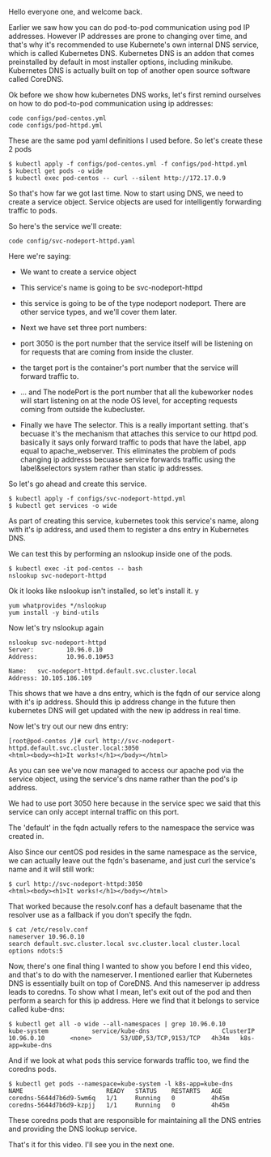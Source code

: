 Hello everyone one, and welcome back.

Earlier we saw how you can do pod-to-pod communication using pod IP addresses. However IP addresses are prone to changing over time, and that's why it's recommended to use Kubernete's own internal DNS service, which is called Kubernetes DNS. Kubernetes DNS is an addon that comes preinstalled by default in most installer options, including minikube. Kubernetes DNS is actually built on top of another open source software called CoreDNS.

Ok before we show how kubernetes DNS works, let's first remind ourselves on how to do pod-to-pod communication using ip addresses:

```
code configs/pod-centos.yml
code configs/pod-httpd.yml
```

These are the same pod yaml definitions I used before. So let's create these 2 pods

```
$ kubectl apply -f configs/pod-centos.yml -f configs/pod-httpd.yml
$ kubectl get pods -o wide
$ kubectl exec pod-centos -- curl --silent http://172.17.0.9
```

So that's how far we got last time. Now to start using DNS, we need to create a service object. Service objects are used for intelligently forwarding traffic to pods.

So here's the service we'll create:

```
code config/svc-nodeport-httpd.yaml
```


Here we're saying:

- We want to create a service object 
- This service's name is going to be svc-nodeport-httpd
- this service is going to be of the type nodeport nodeport. There are other service types, and we'll cover them later. 

- Next we have set three port numbers:
-  port 3050 is the port number that the service itself will be listening on for requests that are coming from inside the cluster. 
- the target port is the container's port number that the service will forward traffic to.
- ... and The nodePort is the port number that all the kubeworker nodes will start listening on at the node OS level, for accepting requests coming from outside the kubecluster. 
- Finally we have The selector. This is a really important setting. that's becuase it's the mechanism that attaches this service to our httpd pod. basically it says only forward traffic to pods that have the label, app equal to apache_webserver. This eliminates the problem of pods changing ip addresss becuase service forwards traffic using the label&selectors system rather than static ip addresses. 


So let's go ahead and create this service. 

```
$ kubectl apply -f configs/svc-nodeport-httpd.yml
$ kubectl get services -o wide
```

As part of creating this service, kubernetes took this service's name, along with it's ip address, and used them to register a dns entry in Kubernetes DNS.

We can test this by performing an nslookup inside one of the pods.

```
$ kubectl exec -it pod-centos -- bash
nslookup svc-nodeport-httpd
```

Ok it looks like nslookup isn't installed, so let's install it. y


```
yum whatprovides */nslookup
yum install -y bind-utils
```

Now let's try nslookup again

```
nslookup svc-nodeport-httpd
Server:         10.96.0.10
Address:        10.96.0.10#53

Name:   svc-nodeport-httpd.default.svc.cluster.local
Address: 10.105.186.109
```

This shows that we have a dns entry, which is the fqdn of our service along with it's ip address. Should this ip address change in the future then kubernetes DNS will get updated with the new ip address in real time. 



Now let's try out our new dns entry:


```
[root@pod-centos /]# curl http://svc-nodeport-httpd.default.svc.cluster.local:3050
<html><body><h1>It works!</h1></body></html>
```

As you can see we've now managed to access our apache pod via the service object, using the service's dns name rather than the pod's ip address.


We had to use port 3050 here because in the service spec we said that this service can only accept internal traffic on this port.

The 'default' in the fqdn actually refers to the namespace the service was created in. 

Also Since our centOS pod resides in the same namespace as the service, we can actually leave out the fqdn's basename, and just curl the service's name and it will still work:

```
$ curl http://svc-nodeport-httpd:3050
<html><body><h1>It works!</h1></body></html>
```

That worked because the resolv.conf has a default basename that the resolver use as a fallback if you don't specify the fqdn. 


```
$ cat /etc/resolv.conf 
nameserver 10.96.0.10
search default.svc.cluster.local svc.cluster.local cluster.local
options ndots:5
```

Now, there's one final thing I wanted to show you before I end this video, and that's to do with the nameserver. I mentioned earlier that Kubernetes DNS is essentially built on top of CoreDNS. And this nameserver ip address leads to coredns. To show what I mean, let's exit out of the pod and then perform a search for this ip address. Here we find that it belongs to service called kube-dns:

```
$ kubectl get all -o wide --all-namespaces | grep 10.96.0.10
kube-system            service/kube-dns                    ClusterIP   10.96.0.10       <none>        53/UDP,53/TCP,9153/TCP   4h34m   k8s-app=kube-dns
```

And if we look at what pods this service forwards traffic too, we find the coredns pods. 


```
$ kubectl get pods --namespace=kube-system -l k8s-app=kube-dns 
NAME                       READY   STATUS    RESTARTS   AGE
coredns-5644d7b6d9-5wm6q   1/1     Running   0          4h45m
coredns-5644d7b6d9-kzpjj   1/1     Running   0          4h45m
```

These coredns pods that are responsible for maintaining all the DNS entries and providing the DNS lookup service. 

That's it for this video. I'll see you in the next one. 

